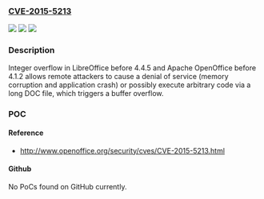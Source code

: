 ### [CVE-2015-5213](https://cve.mitre.org/cgi-bin/cvename.cgi?name=CVE-2015-5213)
![](https://img.shields.io/static/v1?label=Product&message=n%2Fa&color=blue)
![](https://img.shields.io/static/v1?label=Version&message=n%2Fa&color=blue)
![](https://img.shields.io/static/v1?label=Vulnerability&message=n%2Fa&color=brighgreen)

### Description

Integer overflow in LibreOffice before 4.4.5 and Apache OpenOffice before 4.1.2 allows remote attackers to cause a denial of service (memory corruption and application crash) or possibly execute arbitrary code via a long DOC file, which triggers a buffer overflow.

### POC

#### Reference
- http://www.openoffice.org/security/cves/CVE-2015-5213.html

#### Github
No PoCs found on GitHub currently.

